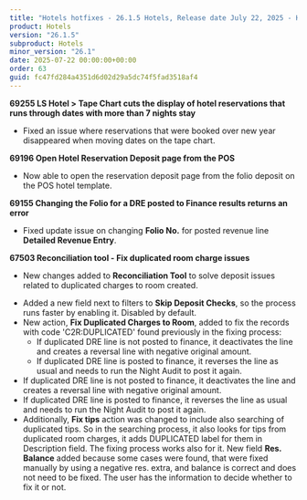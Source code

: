 ```yaml
---
title: "Hotels hotfixes - 26.1.5 Hotels, Release date July 22, 2025 - Hotfixes"
product: Hotels
version: "26.1.5"
subproduct: Hotels
minor_version: "26.1"
date: 2025-07-22 00:00:00+00:00
order: 63
guid: fc47fd284a4351d6d02d29a5dc74f5fad3518af4
---
```


<strong>69255 LS Hotel > Tape Chart cuts the display of hotel reservations that runs through dates with more than 7 nights stay</strong><ul><li>Fixed an issue where reservations that were booked over new year disappeared when moving dates on the tape chart.</li></ul>
<strong>69196 Open Hotel Reservation Deposit page from the POS</strong><ul><li>Now able to open the reservation deposit page from the folio deposit on the POS hotel template.</li></ul>
<strong>69155 Changing the Folio for a DRE posted to Finance results returns an error</strong><ul><li>Fixed update issue on changing <b>Folio No.</b> for posted revenue line <b>Detailed Revenue Entry</b>.</li></ul>
<strong>67503 Reconciliation tool - Fix duplicated room charge issues</strong><ul><li>New changes added to <b>Reconciliation Tool</b> to solve deposit issues related to duplicated charges to room created.</li>
<li>Added a new field next to filters to <b>Skip Deposit Checks</b>, so the process  runs faster by enabling it. Disabled by default.</li>
<li>New action, <b>Fix Duplicated Charges to Room</b>, added to fix the records with code 'C2R:DUPLICATED' found previously in the fixing process:<ul><li>If duplicated DRE line is not posted to finance, it deactivates the line and creates a reversal line with negative original amount.</li><li>If duplicated DRE line is posted to finance, it reverses the line as usual and needs to run the Night Audit to post it again.</li></ul></li>
<li>If duplicated DRE line is not posted to finance, it deactivates the line and creates a reversal line with negative original amount.</li>
<li>If duplicated DRE line is posted to finance, it reverses the line as usual and needs to run the Night Audit to post it again.</li>
<li>Additionally, <b>Fix tips</b> action was changed to include also searching of duplicated tips. So in the searching process, it also looks for tips from duplicated room charges, it adds DUPLICATED label for them in Description field. The fixing process works also for it. New field <b>Res. Balance</b> added because some cases were found, that were fixed manually by using a negative res. extra, and balance is correct and does not need to be fixed. The user has the information to decide whether to fix it or not.</li></ul>
